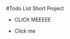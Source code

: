 #Todo List Short Project

- <p src ="https://gyazo.com/6d924ba713c71e8633aee3ead8463051">CLICK MEEEEE</p>
- <p src ="https://github.com/RyanTren/JavaScript-Learning/tree/main/to-do%20list%20project">Click me</p>
